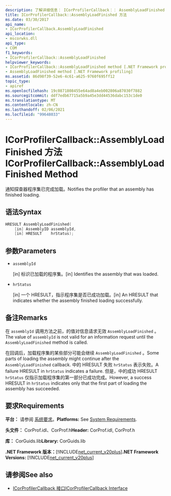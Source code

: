 ```yaml
---
description: 了解详细信息： ICorProfilerCallback：： AssemblyLoadFinished 方法
title: ICorProfilerCallback::AssemblyLoadFinished 方法
ms.date: 03/30/2017
api_name:
- ICorProfilerCallback.AssemblyLoadFinished
api_location:
- mscorwks.dll
api_type:
- COM
f1_keywords:
- ICorProfilerCallback::AssemblyLoadFinished
helpviewer_keywords:
- ICorProfilerCallback::AssemblyLoadFinished method [.NET Framework profiling]
- AssemblyLoadFinished method [.NET Framework profiling]
ms.assetid: 86d98f39-52e6-4c61-a625-9760f695ff12
topic_type:
- apiref
ms.openlocfilehash: 19c0871808455e64ad8a4eb002806a87030f7882
ms.sourcegitcommit: ddf7edb67715a5b9a45e3dd44536dabc153c1de0
ms.translationtype: MT
ms.contentlocale: zh-CN
ms.lasthandoff: 02/06/2021
ms.locfileid: "99648033"
---
```

# <a name="icorprofilercallbackassemblyloadfinished-method"></a><span data-ttu-id="31447-103">ICorProfilerCallback::AssemblyLoadFinished 方法</span><span class="sxs-lookup"><span data-stu-id="31447-103">ICorProfilerCallback::AssemblyLoadFinished Method</span></span>

<span data-ttu-id="31447-104">通知探查器程序集已完成加载。</span><span class="sxs-lookup"><span data-stu-id="31447-104">Notifies the profiler that an assembly has finished loading.</span></span>  
  
## <a name="syntax"></a><span data-ttu-id="31447-105">语法</span><span class="sxs-lookup"><span data-stu-id="31447-105">Syntax</span></span>  
  
```cpp  
HRESULT AssemblyLoadFinished(  
    [in] AssemblyID assemblyId,  
    [in] HRESULT    hrStatus);  
```  
  
## <a name="parameters"></a><span data-ttu-id="31447-106">参数</span><span class="sxs-lookup"><span data-stu-id="31447-106">Parameters</span></span>

- `assemblyId`

  <span data-ttu-id="31447-107">\[in] 标识已加载的程序集。</span><span class="sxs-lookup"><span data-stu-id="31447-107">\[in] Identifies the assembly that was loaded.</span></span>

- `hrStatus`

  <span data-ttu-id="31447-108">\[in] 一个 HRESULT，指示程序集是否已成功加载。</span><span class="sxs-lookup"><span data-stu-id="31447-108">\[in] An HRESULT that indicates whether the assembly finished loading successfully.</span></span>

## <a name="remarks"></a><span data-ttu-id="31447-109">备注</span><span class="sxs-lookup"><span data-stu-id="31447-109">Remarks</span></span>  

 <span data-ttu-id="31447-110">在 `assemblyId` 调用方法之前，的值对信息请求无效 `AssemblyLoadFinished` 。</span><span class="sxs-lookup"><span data-stu-id="31447-110">The value of `assemblyId` is not valid for an information request until the `AssemblyLoadFinished` method is called.</span></span>  
  
 <span data-ttu-id="31447-111">在回调后，加载程序集的某些部分可能会继续 `AssemblyLoadFinished` 。</span><span class="sxs-lookup"><span data-stu-id="31447-111">Some parts of loading the assembly might continue after the `AssemblyLoadFinished` callback.</span></span> <span data-ttu-id="31447-112">中的 HRESULT 失败 `hrStatus` 表示失败。</span><span class="sxs-lookup"><span data-stu-id="31447-112">A failure HRESULT in `hrStatus` indicates a failure.</span></span> <span data-ttu-id="31447-113">但是，中的成功 HRESULT `hrStatus` 仅指示加载程序集的第一部分已成功完成。</span><span class="sxs-lookup"><span data-stu-id="31447-113">However, a success HRESULT in `hrStatus` indicates only that the first part of loading the assembly has succeeded.</span></span>  
  
## <a name="requirements"></a><span data-ttu-id="31447-114">要求</span><span class="sxs-lookup"><span data-stu-id="31447-114">Requirements</span></span>  

 <span data-ttu-id="31447-115">**平台：** 请参阅 [系统要求](../../get-started/system-requirements.md)。</span><span class="sxs-lookup"><span data-stu-id="31447-115">**Platforms:** See [System Requirements](../../get-started/system-requirements.md).</span></span>  
  
 <span data-ttu-id="31447-116">**头文件：** CorProf.idl、CorProf.h</span><span class="sxs-lookup"><span data-stu-id="31447-116">**Header:** CorProf.idl, CorProf.h</span></span>  
  
 <span data-ttu-id="31447-117">**库：** CorGuids.lib</span><span class="sxs-lookup"><span data-stu-id="31447-117">**Library:** CorGuids.lib</span></span>  
  
 <span data-ttu-id="31447-118">**.NET Framework 版本：**[!INCLUDE[net_current_v20plus](../../../../includes/net-current-v20plus-md.md)]</span><span class="sxs-lookup"><span data-stu-id="31447-118">**.NET Framework Versions:** [!INCLUDE[net_current_v20plus](../../../../includes/net-current-v20plus-md.md)]</span></span>  
  
## <a name="see-also"></a><span data-ttu-id="31447-119">请参阅</span><span class="sxs-lookup"><span data-stu-id="31447-119">See also</span></span>

- [<span data-ttu-id="31447-120">ICorProfilerCallback 接口</span><span class="sxs-lookup"><span data-stu-id="31447-120">ICorProfilerCallback Interface</span></span>](icorprofilercallback-interface.md)
